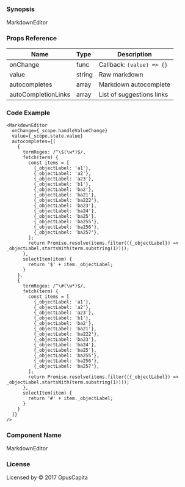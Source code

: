 ### Synopsis

MarkdownEditor

### Props Reference

| Name                           | Type                    | Description                                                 |
| ------------------------------ | :---------------------- | ----------------------------------------------------------- |
| onChange                       | func                    | Callback: `(value) => {}`                                   |
| value                          | string                  | Raw markdown                                                |
| autocompletes                  | array                   | Markdown autocomplete                                       |
| autoCompletionLinks            | array                   | List of suggestions links                                   |

### Code Example

```
<MarkdownEditor
  onChange={_scope.handleValueChange}
  value={_scope.state.value}
  autocompletes={[
    {
      termRegex: /^\$(\w*)$/,
      fetch(term) {
        const items = [
          {_objectLabel: 'a1'},
          {_objectLabel: 'a2'},
          {_objectLabel: 'a23'},
          {_objectLabel: 'b1'},
          {_objectLabel: 'ba2'},
          {_objectLabel: 'ba21'},
          {_objectLabel: 'ba222'},
          {_objectLabel: 'ba23'},
          {_objectLabel: 'ba24'},
          {_objectLabel: 'ba25'},
          {_objectLabel: 'ba255'},
          {_objectLabel: 'ba256'},
          {_objectLabel: 'ba257'},
        ];
        return Promise.resolve(items.filter(({_objectLabel}) => _objectLabel.startsWith(term.substring(1))));
      },
      selectItem(item) {
        return '$' + item._objectLabel;
      }
    },
    {
      termRegex: /^\#(\w*)$/,
      fetch(term) {
        const items = [
          {_objectLabel: 'a1'},
          {_objectLabel: 'a2'},
          {_objectLabel: 'a23'},
          {_objectLabel: 'b1'},
          {_objectLabel: 'ba2'},
          {_objectLabel: 'ba21'},
          {_objectLabel: 'ba222'},
          {_objectLabel: 'ba23'},
          {_objectLabel: 'ba24'},
          {_objectLabel: 'ba25'},
          {_objectLabel: 'ba255'},
          {_objectLabel: 'ba256'},
          {_objectLabel: 'ba257'},
        ];
        return Promise.resolve(items.filter(({_objectLabel}) => _objectLabel.startsWith(term.substring(1))));
      },
      selectItem(item) {
        return '#' + item._objectLabel;
      }
    }
  ]}
/>
```

### Component Name

MarkdownEditor

### License

Licensed by © 2017 OpusCapita

